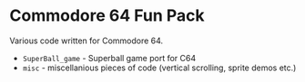 Commodore 64 Fun Pack
=======

Various code written for Commodore 64.

- <code>SuperBall_game</code> - Superball game port for C64
- <code>misc</code> - miscellanious pieces of code (vertical scrolling, sprite demos etc.)
